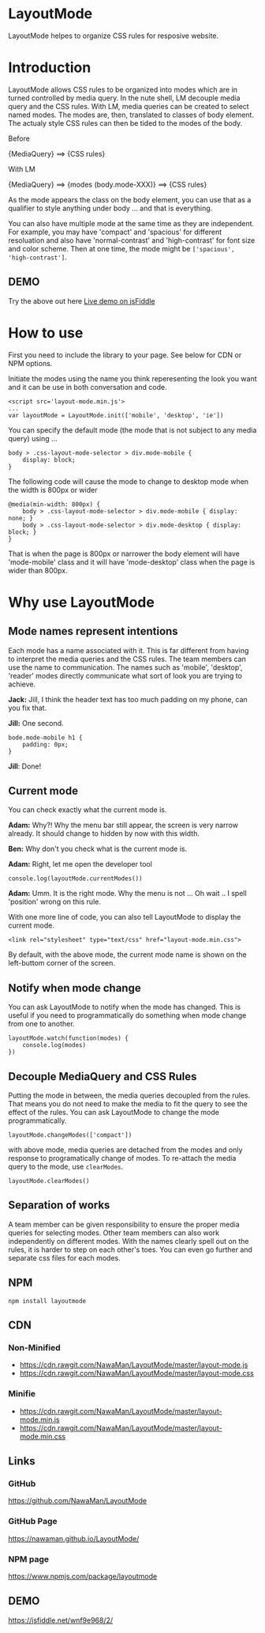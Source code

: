 # LayoutMode
LayoutMode helpes to organize CSS rules for resposive website.

# Introduction
LayoutMode allows CSS rules to be organized into modes which are in turned controlled by media query.
In the nute shell, LM decouple media query and the CSS rules.
With LM, media queries can be created to select named modes.
The modes are, then, translated to classes of body element.
The actualy style CSS rules can then be tided to the modes of the body. 

Before

{MediaQuery} ==> {CSS rules}

With LM

{MediaQuery} ==> {modes (body.mode-XXX)} ==> {CSS rules}

As the mode appears the class on the body element, you can use that as a qualifier to style anything under body ... and that is everything.

You can also have multiple mode at the same time as they are independent.
For example, you may have 'compact' and 'spacious' for different resoluation and also have 'normal-contrast' and 'high-contrast' for font size and color scheme.
Then at one time, the mode might be `['spacious', 'high-contrast']`.


## DEMO
Try the above out here [Live demo on jsFiddle](https://jsfiddle.net/wnf9e968/2/ "Live demo on jsFiddle!")


# How to use
First you need to include the library to your page. See below for CDN or NPM options.

Initiate the modes using the name you think reperesenting the look you want and it can be use in both conversation and code.

    <script src='layout-mode.min.js'>
    ...
    var layoutMode = LayoutMode.init(['mobile', 'desktop', 'ie'])

You can specify the default mode (the mode that is not subject to any media query) using ...

    body > .css-layout-mode-selector > div.mode-mobile {
        display: block;
    }

The following code will cause the mode to change to desktop mode when the width is 800px or wider

    @media(min-width: 800px) {
        body > .css-layout-mode-selector > div.mode-mobile { display: none; }
        body > .css-layout-mode-selector > div.mode-desktop { display: block; }
    }

That is when the page is 800px or narrower the body element will have 'mode-mobile' class and it will have 'mode-desktop' class when the page is wider than 800px.

# Why use LayoutMode

## Mode names represent intentions
Each mode has a name associated with it.
This is far different from having to interpret the media queries and the CSS rules.
The team members can use the name to communication.
The names such as 'mobile', 'desktop', 'reader' modes directly communicate what sort of look you are trying to achieve.

**Jack:** Jill, I think the header text has too much padding on my phone, can you fix that.

**Jill:** One second.

    bode.mode-mobile h1 {
        padding: 0px;
    }

**Jill**: Done!

## Current mode
You can check exactly what the current mode is.

**Adam:** Why?! Why the menu bar still appear, the screen is very narrow already. It should change to hidden by now with this width.

**Ben:** Why don't you check what is the current mode is.

**Adam:** Right, let me open the developer tool

    console.log(layoutMode.currentModes())

**Adam:** Umm. It is the right mode. Why the menu is not ... Oh wait .. I spell 'position' wrong on this rule.

With one more line of code, you can also tell LayoutMode to display the current mode.

    <link rel="stylesheet" type="text/css" href="layout-mode.min.css">

By default, with the above mode, the current mode name is shown on the left-buttom corner of the screen.

## Notify when mode change
You can ask LayoutMode to notify when the mode has changed.
This is useful if you need to programmatically do something when mode change from one to another.

    layoutMode.watch(function(modes) {
        console.log(modes)
    })

## Decouple MediaQuery and CSS Rules
Putting the mode in between, the media queries decoupled from the rules.
That means you do not need to make the media to fit the query to see the effect of the rules.
You can ask LayoutMode to change the mode programmatically.

    layoutMode.changeModes(['compact'])

with above mode, media queries are detached from the modes and only response to programatically change of modes. To re-attach the media query to the mode, use `clearModes`.

    layoutMode.clearModes()

## Separation of works
A team member can be given responsibility to ensure the proper media queries for selecting modes.
Other team members can also work independently on different modes.
With the names clearly spell out on the rules, it is harder to step on each other's toes.
You can even go further and separate css files for each modes.

## NPM
    npm install layoutmode

## CDN
### Non-Minified
- https://cdn.rawgit.com/NawaMan/LayoutMode/master/layout-mode.js
- https://cdn.rawgit.com/NawaMan/LayoutMode/master/layout-mode.css

### Minifie
- https://cdn.rawgit.com/NawaMan/LayoutMode/master/layout-mode.min.js
- https://cdn.rawgit.com/NawaMan/LayoutMode/master/layout-mode.min.css


## Links
### GitHub
https://github.com/NawaMan/LayoutMode
### GitHub Page
https://nawaman.github.io/LayoutMode/
### NPM page
https://www.npmjs.com/package/layoutmode
## DEMO
https://jsfiddle.net/wnf9e968/2/